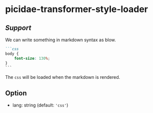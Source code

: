 # picidae-transformer-style-loader

## *Support*

We can write something in markdown syntax as blow.

````markdown
```css
body {
    font-size: 130%;
}
```
````

The `css` will be loaded when the markdown is rendered.

## Option

- lang: string (default: `'css'`)
